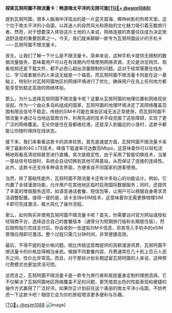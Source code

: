 **探索瓦努阿圖不限流量卡：畅游南太平洋的无限可能[[TG💪+ @esim1088](https://t.me/s/esim1088)]**

提到瓦努阿圖，很多人脑海中浮现出的是一片蓝天碧海、椰林树影的热带天堂。这个位于南太平洋的小岛国，以其迷人的自然风光和原始的文化魅力吸引着无数旅行者。然而，对于想要深入体验这片土地的人来说，网络连接的质量往往成为决定旅途舒适度的重要因素之一。今天，我们就来聊聊一款专为瓦努阿圖设计的手机卡——瓦努阿圖不限流量卡。

首先，让我们了解一下什么是不限流量卡。简单来说，这种手机卡提供无限制的数据流量服务，意味着用户可以在有效期内尽情使用网络资源，无论是浏览网页、观看视频还是下载文件，都不必担心超出流量限制的问题。这对于经常需要在线办公、学习或者娱乐的人来说无疑是一个福音。而瓦努阿圖不限流量卡则是在这一基础上，特别针对瓦努阿圖地区的网络环境进行了优化，确保用户在岛上任何地方都能享受到稳定高效的网络体验。

那么，为什么选择瓦努阿圖不限流量卡呢？这要从瓦努阿圖的地理位置和网络现状说起。作为一个由众多岛屿组成的国家，瓦努阿圖的地理环境决定了其网络覆盖范围有限且信号不稳定。传统的SIM卡可能在某些区域无法正常使用，而瓦努阿圖不限流量卡通过与当地运营商合作，利用先进的技术手段克服了这些障碍，实现了更广泛的网络覆盖。无论你是住在首都维拉港，还是深入到偏远的小渔村，这款卡都能让你随时保持在线状态。

接下来，我们来看看这款卡的具体优势。首先是速度方面，瓦努阿圖不限流量卡采用了最新的4G LTE技术，峰值下载速率可达数百Mbps，这意味着你可以轻松流畅地观看高清视频甚至进行直播。其次是稳定性，由于采用了智能切换技术，当某一基站信号较弱时，系统会自动切换到其他可用基站，从而保证了连接的连续性。此外，这款卡还支持多种语言界面，方便来自不同国家的游客使用。

当然，除了基础性能外，瓦努阿圖不限流量卡还有许多贴心的功能设计。例如，它内置了全球漫游功能，允许用户在其他地区临时启用国际数据服务；同时，还提供了丰富的增值服务选项，如语音通话套餐、短信包等，让用户可以根据自身需求灵活调整配置。值得一提的是，该卡支持eSIM技术，这意味着你无需更换物理SIM卡即可完成激活，极大简化了操作流程。

那么，如何购买并使用瓦努阿圖不限流量卡呢？首先，你需要访问官方网站或授权经销商平台，选择适合自己的套餐版本（通常分为短期旅行版和长期居住版）。然后按照指引完成支付后，你会收到一张虚拟SIM卡信息，将其导入手机中的eSIM管理应用即可激活。整个过程只需几分钟时间，非常便捷高效。

最后，不得不提的是价格问题。相比传统运营商提供的高额漫游资费，瓦努阿圖不限流量卡的价格显得相当亲民。根据不同套餐内容，月费通常在几十到上百元人民币之间，性价比非常高。而且，对于那些计划长期逗留瓦努阿圖的人来说，这种预付费模式也更加灵活可控。

总而言之，瓦努阿圖不限流量卡是一款专为旅行者和居民量身定制的理想选择。它不仅解决了瓦努阿圖地区网络覆盖不足的问题，更凭借其出色的性能表现和便捷的操作方式赢得了广泛好评。如果你正计划前往这个美丽的南太平洋小岛国，不妨考虑一下这款卡吧！相信它会为你的旅程增添更多便利与乐趣。

[[TG💪+ @esim1088](https://t.me/s/esim1088) ![Image](https://i.postimg.cc/4NQfJmqS/Snipaste-2025-05-13-00-14-12.png)]